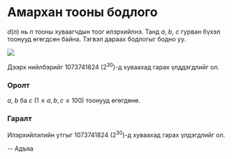 Амархан тооны бодлого
=====================
$d(n)$ нь $n$ тооны хуваагчдын тоог илэрхийлнэ. Танд $a$, $b$, $c$ гурван бүхэл
тоонууд өгөгдсөн байна. Тэгвэл дараах бодлогыг бодно уу.

![][1]

Дээрх нийлбэрийг $1073741824$ ($2^{30}$)-д хуваахад гарах үлддэгдлийг ол.


### Оролт
$a$, $b$ ба $c$ ($1≤ a, b, c ≤ 100$) тоонууд өгөгдөнө.


### Гаралт
Илэрхийлэлийн утгыг $1073741824$ ($2^{30}$)-д хуваахад гарах үлдэгдлийг ол.

  [1]: http://espresso.codeforces.com/e052a04f766eb3e258c0b4a039f8da531d8ac734.png

-- Адъяа
